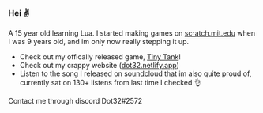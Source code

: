 ### Hei ✌️
A 15 year old learning Lua. I started making games on [scratch.mit.edu](https://scratch.mit.edu/users/Dot32/) when I was 9 years old, and im only now really stepping it up.

- Check out my offically released game, [Tiny Tank](https://dot32.itch.io/tiny-tank)!
- Check out my crappy website ([dot32.netlify.app](https://dot32.netlify.app/index.html))
- Listen to the song I released on [soundcloud](https://soundcloud.com/dot32/journey-to-the-clouds) that im also quite proud of, currently sat on 130+ listens from last time I checked 👌 

Contact me through discord Dot32#2572
<!---
### Hey! ✌️

I'm a 15 year old currently learning Lua in my spare time! Check out my released game [Tiny Tank](dot32.itch.io) that i made in Love2D

I first started making games on [scratch.mit.edu](scratch.mit.edu/users/dot32) when I was 9 years old, and have decided to try step it up with a little more serious programming. I've made a crappy website ([dot32.netlify.app](dot32.netlify.app)) and i've released my first game, which i am super proud of :D

If you would like to contact me, message me through my discord by adding Dot32#2572

Listen to the song I made on [soundcloud](https://soundcloud.com/dot32/journey-to-the-clouds) that im also quite proud of, currently sat on 130+ listens from last time I checked 👌 
--->
